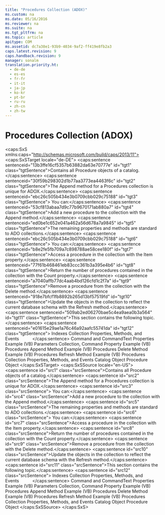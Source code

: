 ```yaml
---
title: "Procedures Collection (ADOX)"
ms.custom: na
ms.date: 05/16/2016
ms.reviewer: na
ms.suite: na
ms.tgt_pltfrm: na
ms.topic: article
apitype: COM
ms.assetid: dc7a38e1-93b9-4034-9af2-ff419e8fb2a3
caps.latest.revision: 9
caps.handback.revision: 9
manager: sonalm
translation.priority.ht: 
  - de-de
  - es-es
  - fr-fr
  - it-it
  - ja-jp
  - ko-kr
  - pt-br
  - ru-ru
  - zh-cn
  - zh-tw
---
```

# Procedures Collection (ADOX)
<?xml version="1.0" encoding="utf-8"?>
<caps:SxS xmlns:caps="http://schemas.microsoft.com/build/caps/2013/11">
  <caps:SxSTarget locale="de-DE">
    <developerReferenceWithoutSyntaxDocument xsi:schemaLocation="http://ddue.schemas.microsoft.com/authoring/2003/5 http://dduestorage.blob.core.windows.net/ddueschema/developer.xsd" xmlns="http://ddue.schemas.microsoft.com/authoring/2003/5" xmlns:xlink="http://www.w3.org/1999/xlink" xmlns:xsi="http://www.w3.org/2001/XMLSchema-instance">
      <introduction>
        <para>
          <caps:sentence sentenceid="13b3ffe16cf5357b63882da63e70777e" id="tgt1" class="tgtSentence">Contains all <legacyLink xlink:href="927bcf3e-32f5-4a80-98d3-600779f0732e">Procedure</legacyLink> objects of a catalog.</caps:sentence>
        </para>
      </introduction>
      <languageReferenceRemarks>
        <content>
          <para>
            <caps:sentence sentenceid="30f59b298302d1b77aa3773ea4463f6c" id="tgt2" class="tgtSentence">The <legacyLink xlink:href="38e3492c-c1e1-42e3-a71a-befdc90204db">Append</legacyLink> method for a <legacyBold>Procedures</legacyBold> collection is unique for ADOX.</caps:sentence>
            <caps:sentence sentenceid="ebc26c505b434e3b0709cbb029c75188" id="tgt3" class="tgtSentence"> You can:</caps:sentence>
          </para>
          <list class="bullet">
            <listItem>
              <para>
                <caps:sentence sentenceid="53cf813abaa7d9c77b9670171ab880a7" id="tgt4" class="tgtSentence">Add a new procedure to the collection with the <unmanagedCodeEntityReference>Append</unmanagedCodeEntityReference> method.</caps:sentence>
              </para>
            </listItem>
          </list>
          <para>
            <caps:sentence sentenceid="ed0be1c652e041a462a56d678a7a9845" id="tgt5" class="tgtSentence">The remaining properties and methods are standard to ADO collections.</caps:sentence>
            <caps:sentence sentenceid="ebc26c505b434e3b0709cbb029c75188" id="tgt6" class="tgtSentence"> You can:</caps:sentence>
          </para>
          <list class="bullet">
            <listItem>
              <para>
                <caps:sentence sentenceid="b8e2fe5fb709a7c898788ae58cee180f" id="tgt7" class="tgtSentence">Access a procedure in the collection with the <legacyLink xlink:href="e11484bb-c5c7-42d8-9bb8-21572125d727">Item</legacyLink> property.</caps:sentence>
              </para>
            </listItem>
            <listItem>
              <para>
                <caps:sentence sentenceid="77f61b468461eb83ccc361b3a395e4b6" id="tgt8" class="tgtSentence">Return the number of procedures contained in the collection with the <legacyLink xlink:href="da9ccd1f-d402-41a2-940c-45556fc5340d">Count</legacyLink> property.</caps:sentence>
              </para>
            </listItem>
            <listItem>
              <para>
                <caps:sentence sentenceid="a7040affb77dc4aab4bd126cfd1c2f7a" id="tgt9" class="tgtSentence">Remove a procedure from the collection with the <legacyLink xlink:href="e6b6e3a4-8952-4d79-81f4-51019c338374">Delete</legacyLink> method.</caps:sentence>
              </para>
            </listItem>
            <listItem>
              <para>
                <caps:sentence sentenceid="918e7bfcf1fb8892b265d13bf57519fd" id="tgt10" class="tgtSentence">Update the objects in the collection to reflect the current database schema with the <legacyLink xlink:href="089b7ca7-684f-4259-8032-5bd1ecc54426">Refresh</legacyLink> method.</caps:sentence>
              </para>
            </listItem>
          </list>
          <para>
            <caps:sentence sentenceid="509ab2ed06270bae5c4ea9aea0b3a564" id="tgt11" class="tgtSentence">This section contains the following topic.</caps:sentence>
          </para>
          <list class="bullet">
            <listItem>
              <para>
                <caps:sentence sentenceid="e01615e29ae1a76c46a92aafc55741da" id="tgt12" class="tgtSentence">
                  <legacyLink xlink:href="b27b5c37-3db2-4831-a447-ee6442e24d87">Indexes Collection Properties, Methods, and Events</legacyLink>           </caps:sentence>
              </para>
            </listItem>
          </list>
        </content>
      </languageReferenceRemarks>
      <relatedTopics>
        <link xlink:href="413263a8-05c0-4404-929d-69f82b987ba3">Command and CommandText Properties Example (VB)</link>
        <link xlink:href="7df1089e-69b7-476e-9244-19947c087351">Parameters Collection, Command Property Example (VB)</link>
        <link xlink:href="ce83b966-474b-4f57-8eb9-370996dfc5c0">Procedures Append Method Example (VB)</link>
        <link xlink:href="94f1ac93-e778-4a40-a85e-94bce5316ac7">Procedures Delete Method Example (VB)</link>
        <link xlink:href="499679bd-287b-487d-bdfb-3803abffec1c">Procedures Refresh Method Example (VB)</link>
        <link xlink:href="557890e5-9a45-405d-a8d3-4f7c2b899c08">Procedures Collection Properties, Methods, and Events</link>
        <link xlink:href="bb651639-a488-4e38-b6de-0ed99fa4dd92">Catalog Object</link>
        <link xlink:href="927bcf3e-32f5-4a80-98d3-600779f0732e">Procedure Object</link>
      </relatedTopics>
    </developerReferenceWithoutSyntaxDocument>
  </caps:SxSTarget>
  <caps:SxSSource locale="en-US">
    <developerReferenceWithoutSyntaxDocument xsi:schemaLocation="http://ddue.schemas.microsoft.com/authoring/2003/5 http://dduestorage.blob.core.windows.net/ddueschema/developer.xsd" xmlns="http://ddue.schemas.microsoft.com/authoring/2003/5" xmlns:xlink="http://www.w3.org/1999/xlink" xmlns:xsi="http://www.w3.org/2001/XMLSchema-instance">
      <introduction>
        <para>
          <caps:sentence id="src1" class="srcSentence">Contains all <legacyLink xlink:href="927bcf3e-32f5-4a80-98d3-600779f0732e">Procedure</legacyLink> objects of a catalog.</caps:sentence>
        </para>
      </introduction>
      <languageReferenceRemarks>
        <content>
          <para>
            <caps:sentence id="src2" class="srcSentence">The <legacyLink xlink:href="38e3492c-c1e1-42e3-a71a-befdc90204db">Append</legacyLink> method for a <legacyBold>Procedures</legacyBold> collection is unique for ADOX.</caps:sentence>
            <caps:sentence id="src3" class="srcSentence"> You can:</caps:sentence>
          </para>
          <list class="bullet">
            <listItem>
              <para>
                <caps:sentence id="src4" class="srcSentence">Add a new procedure to the collection with the <unmanagedCodeEntityReference>Append</unmanagedCodeEntityReference> method.</caps:sentence>
              </para>
            </listItem>
          </list>
          <para>
            <caps:sentence id="src5" class="srcSentence">The remaining properties and methods are standard to ADO collections.</caps:sentence>
            <caps:sentence id="src6" class="srcSentence"> You can:</caps:sentence>
          </para>
          <list class="bullet">
            <listItem>
              <para>
                <caps:sentence id="src7" class="srcSentence">Access a procedure in the collection with the <legacyLink xlink:href="e11484bb-c5c7-42d8-9bb8-21572125d727">Item</legacyLink> property.</caps:sentence>
              </para>
            </listItem>
            <listItem>
              <para>
                <caps:sentence id="src8" class="srcSentence">Return the number of procedures contained in the collection with the <legacyLink xlink:href="da9ccd1f-d402-41a2-940c-45556fc5340d">Count</legacyLink> property.</caps:sentence>
              </para>
            </listItem>
            <listItem>
              <para>
                <caps:sentence id="src9" class="srcSentence">Remove a procedure from the collection with the <legacyLink xlink:href="e6b6e3a4-8952-4d79-81f4-51019c338374">Delete</legacyLink> method.</caps:sentence>
              </para>
            </listItem>
            <listItem>
              <para>
                <caps:sentence id="src10" class="srcSentence">Update the objects in the collection to reflect the current database schema with the <legacyLink xlink:href="089b7ca7-684f-4259-8032-5bd1ecc54426">Refresh</legacyLink> method.</caps:sentence>
              </para>
            </listItem>
          </list>
          <para>
            <caps:sentence id="src11" class="srcSentence">This section contains the following topic.</caps:sentence>
          </para>
          <list class="bullet">
            <listItem>
              <para>
                <caps:sentence id="src12" class="srcSentence">
                  <legacyLink xlink:href="b27b5c37-3db2-4831-a447-ee6442e24d87">Indexes Collection Properties, Methods, and Events</legacyLink>           </caps:sentence>
              </para>
            </listItem>
          </list>
        </content>
      </languageReferenceRemarks>
      <relatedTopics>
        <link xlink:href="413263a8-05c0-4404-929d-69f82b987ba3">Command and CommandText Properties Example (VB)</link>
        <link xlink:href="7df1089e-69b7-476e-9244-19947c087351">Parameters Collection, Command Property Example (VB)</link>
        <link xlink:href="ce83b966-474b-4f57-8eb9-370996dfc5c0">Procedures Append Method Example (VB)</link>
        <link xlink:href="94f1ac93-e778-4a40-a85e-94bce5316ac7">Procedures Delete Method Example (VB)</link>
        <link xlink:href="499679bd-287b-487d-bdfb-3803abffec1c">Procedures Refresh Method Example (VB)</link>
        <link xlink:href="557890e5-9a45-405d-a8d3-4f7c2b899c08">Procedures Collection Properties, Methods, and Events</link>
        <link xlink:href="bb651639-a488-4e38-b6de-0ed99fa4dd92">Catalog Object</link>
        <link xlink:href="927bcf3e-32f5-4a80-98d3-600779f0732e">Procedure Object</link>
      </relatedTopics>
    </developerReferenceWithoutSyntaxDocument>
  </caps:SxSSource>
</caps:SxS>